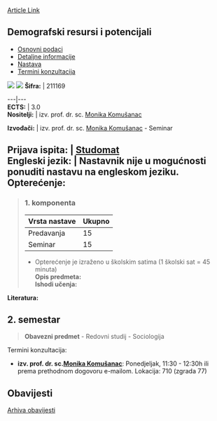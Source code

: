 [Article Link](https://www.fhs.hr/predmet/drp_b)

## Demografski resursi i potencijali
  * [Osnovni podaci](https://www.fhs.hr/predmet/drp_b#v1id-904800_235782_1_0 "Osnovni podaci")
  * [Detaljne informacije](https://www.fhs.hr/predmet/drp_b#v1id-904800_235782_1_1 "Detaljne informacije")
  * [Nastava](https://www.fhs.hr/predmet/drp_b#v1id-904800_235782_1_2 "Nastava")
  * [Termini konzultacija](https://www.fhs.hr/predmet/drp_b#v1id-904800_235782_1_3 "Termini konzultacija")


[![](https://www.fhs.hr/img/flags/gif/hr.gif)](https://www.fhs.hr/predmet/drp_b) [![](https://www.fhs.hr/img/flags/gif/gb.gif)](https://www.fhs.hr/en/course/drap)
**Šifra:** |  211169  
  
---|---  
**ECTS:** |  3.0   
**Nositelji:** |  izv. prof. dr. sc. [Monika Komušanac](https://www.fhs.hr/djelatnik/monika.komusanac)   
  
**Izvođači:** |  izv. prof. dr. sc. [Monika Komušanac](https://www.fhs.hr/djelatnik/monika.komusanac) - Seminar  
  
**Prijava ispita:** |  [Studomat](http://www.isvu.hr/studomat)  
**Engleski jezik:** |  Nastavnik nije u mogućnosti ponuditi nastavu na engleskom jeziku.   
**Opterećenje:**  
---  
> ### 1. komponenta
> | Vrsta nastave | Ukupno  
> ---|---  
> Predavanja | 15  
> Seminar | 15  
> * Opterećenje je izraženo u školskim satima (1 školski sat = 45 minuta)   
**Opis predmeta:**  
> **Ishodi učenja:**  

  
**Literatura:**  

  
**2. semestar**  
---  
> **Obavezni predmet** - Redovni studij - Sociologija  
>   
Termini konzultacija: 
  * **izv. prof. dr. sc.[Monika Komušanac](https://www.fhs.hr/djelatnik/monika.komusanac)**: 
Ponedjeljak, 11:30 - 12:30h ili prema prethodnom dogovoru e-mailom.
Lokacija: 710 (zgrada 77) 


## Obavijesti
[Arhiva obavijesti](https://www.fhs.hr/predmet/drp_b?@=21cne#news_120432 "Arhiva obavijesti")
